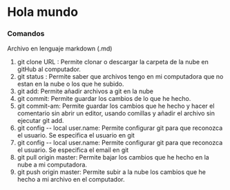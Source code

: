 # Hola mundo
### Comandos

Archivo en lenguaje markdown (.md)
1. git clone URL : Permite clonar o descargar la carpeta de la nube en gitHub al computador.
2. git status : Permite saber que archivos tengo en mi computadora que no estan en la nube o los que he subido.
3. git add: Permite añadir archivos a git en la nube 
4. git commit: Permite guardar los cambios de lo que he hecho.
5. git commit-am: Permite guardar los cambios que he hecho y hacer el comentario sin abrir un editor, usando comillas y añadir el archivo sin ejecutar git add.
6. git config -- local user.name: Permite configurar git para que reconozca el usuario. Se especifica el usuario en git
7. git config -- local user.name: Permite configurar git para que reconozca el usuario. Se especifica el email en git
8. git pull origin master: Permite bajar los cambios que he hecho en la nube a mi computadora.
9. git push origin master: Permite subir a la nube los cambios que he hecho a mi archivo en el computador.
